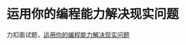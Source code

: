 # 运用你的编程能力解决现实问题

力扣面试题，[运用你的编程能力解决现实问题](https://github.com/LeetCode-OpenSource/hire/blob/master/foundations_zh.md)
